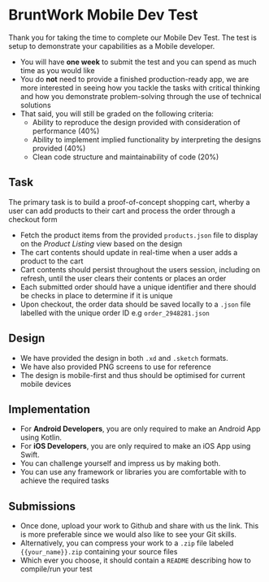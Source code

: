 # BruntWork Mobile Dev Test
Thank you for taking the time to complete our Mobile Dev Test. The test is setup to demonstrate your capabilities as a Mobile developer.
- You will have **one week** to submit the test and you can spend as much time as you would like
- You do **not** need to provide a finished production-ready app, we are more interested in seeing how you tackle the tasks with critical thinking and how you demonstrate problem-solving through the use of technical solutions
- That said, you will still be graded on the following criteria:
  - Ability to reproduce the design provided with consideration of performance (40%)
  - Ability to implement implied functionality by interpreting the designs provided (40%)
  - Clean code structure and maintainability of code (20%)

## Task
 The primary task is to build a proof-of-concept shopping cart, wherby a user can add products to their cart and process the order through a checkout form
  - Fetch the product items from the provided `products.json` file to display on the *Product Listing* view based on the design
  - The cart contents should update in real-time when a user adds a product to the cart
  - Cart contents should persist throughout the users session, including on refresh, until the user clears their contents or places an order
  - Each submitted order should have a unique identifier and there should be checks in place to determine if it is unique
  - Upon checkout, the order data should be saved locally to a `.json` file labelled with the  unique order ID e.g `order_2948281.json`

## Design
* We have provided the design in both `.xd` and `.sketch` formats.
* We have also provided PNG screens to use for reference
* The design is mobile-first and thus should be optimised for current mobile devices

## Implementation
* For **Android Developers**, you are only required to make an Android App using Kotlin.
* For **iOS Developers**, you are only required to make an iOS App using Swift.
* You can challenge yourself and impress us by making both.
* You can use any framework or libraries you are comfortable with to achieve the required tasks


## Submissions
* Once done, upload your work to Github and share with us the link. This is more preferable since we would also like to see your Git skills.
* Alternatively, you can compress your work to a `.zip` file labeled `{{your_name}}.zip` containing your source files
* Which ever you choose, it should contain a `README` describing how to compile/run your test
